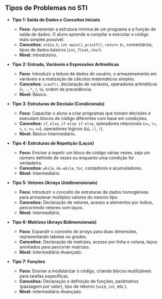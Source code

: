 ## Tipos de Problemas no STI

- **Tipo 1: Saída de Dados e Conceitos Iniciais**
  - **Foco:** Apresentar a estrutura mínima de um programa e a função de saída de dados. O aluno aprende a compilar e executar o código mais simples possível.
  - **Conceitos:** `stdio.h`, `int main()`, `printf()`, `return 0;`, comentários, tipos de dados básicos (`int`, `float`, `char`).
  - **Nível:** Introdutório.

- **Tipo 2: Entrada, Variáveis e Expressões Aritméticas**
  - **Foco:** Introduzir a leitura de dados do usuário, o armazenamento em variáveis e a realização de cálculos matemáticos simples.
  - **Conceitos:** `scanf()`, declaração de variáveis, operadores aritméticos (`+`, `-`, `*`, `/`, `%`), ordem de precedência.
  - **Nível:** Básico.

- **Tipo 3: Estruturas de Decisão (Condicionais)**
  - **Foco:** Capacitar o aluno a criar programas que tomam decisões e executam blocos de código diferentes com base em condições.
  - **Conceitos:** `if`, `else`, `if-else if-else`, operadores relacionais (`==`, `!=`, `>`, `<`, `>=`, `<=`), operadores lógicos (`&&`, `||`, `!`).
  - **Nível:** Básico-Intermediário.

- **Tipo 4: Estruturas de Repetição (Laços)**
  - **Foco:** Ensinar a repetir um bloco de código várias vezes, seja um número definido de vezes ou enquanto uma condição for verdadeira.
  - **Conceitos:** `while`, `do-while`, `for`, contadores e acumuladores.
  - **Nível:** Intermediário.

- **Tipo 5: Vetores (Arrays Unidimensionais)**
  - **Foco:** Introduzir o conceito de estruturas de dados homogêneas para armazenar múltiplos valores do mesmo tipo.
  - **Conceitos:** Declaração de vetores, acesso a elementos por índice, percorrendo vetores com laços.
  - **Nível:** Intermediário.

- **Tipo 6: Matrizes (Arrays Bidimensionais)**
  - **Foco:** Expandir o conceito de arrays para duas dimensões, representando tabelas ou grades.
  - **Conceitos:** Declaração de matrizes, acesso por linha e coluna, laços aninhados para percorrer matrizes.
  - **Nível:** Intermediário-Avançado.

- **Tipo 7: Funções**
  - **Foco:** Ensinar a modularizar o código, criando blocos reutilizáveis para tarefas específicas.
  - **Conceitos:** Declaração e definição de funções, parâmetros (passagem por valor), tipo de retorno (`void`, `int`, etc.).
  - **Nível:** Intermediário-Avançado.
